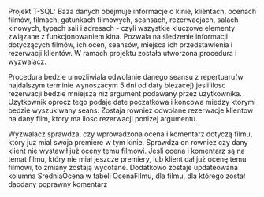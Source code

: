 Projekt T-SQL:
Baza danych obejmuje informacje o kinie, klientach, ocenach filmów, filmach, gatunkach filmowych, seansach, rezerwacjach,
salach kinowych, typach sali i adresach - czyli wszystkie kluczowe elementy związane z funkcjonowaniem kina.
Pozwala na śledzenie informacji dotyczących filmów, ich ocen, seansów, miejsca ich przedstawienia i rezerwacji klientów.
W ramach projektu została utworzona procedura i wyzwalacz. 

Procedura bedzie umozliwiala odwolanie danego seansu z repertuaru(w najdalszym terminie wynoszacym
5 dni od daty biezacej) jesli ilosc rezerwacji bedzie mniejsza niz argument podawany przez uzytkownika. Uzytkownik oprocz tego podaje
date poczatkowa i koncowa miedzy ktorymi bedzie wyszukiwany seans. Zostaja rowniez odwolane rezerwacje klientow na dany film, ktory ma
ilosc rezerwacji ponizej argumentu.

Wyzwalacz sprawdza, czy wprowadzona ocena i komentarz dotyczą filmu, ktory juz mial swoja premiere w tym kinie.
Sprawdza on rowniez czy dany klient nie wystawił już oceny temu filmowi.
Jesli ocena i komentarz są na temat filmu, który nie miał jeszcze premiery, lub klient dał już ocenę temu filmowi,
to zmiany zostają wycofane. Dodatkowo zostaje updateowana kolumna SredniaOcena w tabeli OcenaFilmu, dla filmu, dla którego został
daodany poprawny komentarz
